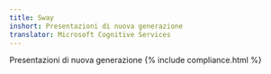 ```yaml
---
title: Sway
inshort: Presentazioni di nuova generazione
translator: Microsoft Cognitive Services
---
```


Presentazioni di nuova generazione
{% include compliance.html %}

